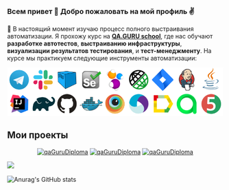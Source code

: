 ### Всем привет 👋 Добро пожаловать на мой профиль ✌️
:dart: В настоящий момент изучаю процесс полного выстраивания автоматизации. Я прохожу курс на **[QA.GURU school](https://qa.guru)**, где нас обучают **разработке автотестов**, **выстраиванию инфраструктуры**, **визуализации результатов тестирования**, и **тест-менеджменту**. На курсе мы практикуем следующие инструменты автоматизации:
<p align="center">
  <img src="images/tech.png">
</p>

<div align="left">
<h2> Мои проекты </h2>
</div>
<p align="center">
 <a href="https://github.com/Ilnar30/demoqa-jenkins"><img width="250"src="https://denvercoder1-github-readme-stats.vercel.app/api/pin/?username=Ilnar30&repo=demoqa-jenkins&theme=buefy&border_color=6A54DF&title_color=6F4BD7&text_color=20793B&icon_color=6A54DF&show_icons=false" alt="qaGuruDiploma"></a>
 <a href="https://github.com/Ilnar30/demoqa-jenkins"><img width="250"src="https://denvercoder1-github-readme-stats.vercel.app/api/pin/?username=Ilnar30&repo=allure-autotest&theme=buefy&border_color=6A54DF&title_color=6F4BD7&text_color=20793B&icon_color=6A54DF&show_icons=false" alt="qaGuruDiploma"></a>
  <a href="https://github.com/Ilnar30/demoqa-jenkins"><img width="250"src="https://denvercoder1-github-readme-stats.vercel.app/api/pin/?username=Ilnar30&repo=allure-autotest&theme=buefy&border_color=6A54DF&title_color=6F4BD7&text_color=20793B&icon_color=6A54DF&show_icons=false" alt="qaGuruDiploma"></a>
  </p>
  
![](https://github-profile-summary-cards.vercel.app/api/cards/profile-details?username=Ilnar30&theme=synthwave)



![Anurag's GitHub stats](https://github-readme-stats.vercel.app/api?username=Ilnar30&show_icons=true)


<!--
**Ilnar30/Ilnar30** is a ✨ _special_ ✨ repository because its `README.md` (this file) appears on your GitHub profile.

Here are some ideas to get you started:

- 🔭 I’m currently working on ...
- 🌱 I’m currently learning ...
- 👯 I’m looking to collaborate on ...
- 🤔 I’m looking for help with ...
- 💬 Ask me about ...
- 📫 How to reach me: ...
- 😄 Pronouns: ...
- ⚡ Fun fact: ...
-->
